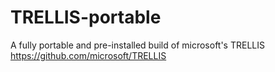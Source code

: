 # TRELLIS-portable
A fully portable and pre-installed build of microsoft's TRELLIS https://github.com/microsoft/TRELLIS
